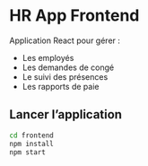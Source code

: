 # HR App Frontend

Application React pour gérer :
- Les employés
- Les demandes de congé
- Le suivi des présences
- Les rapports de paie

## Lancer l’application
```bash
cd frontend
npm install
npm start
